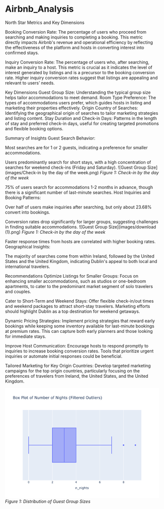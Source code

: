 # Airbnb_Analysis
North Star Metrics and Key Dimensions

Booking Conversion Rate: The percentage of users who proceed from searching and making inquiries to completing a booking. This metric directly impacts Airbnb's revenue and operational efficiency by reflecting the effectiveness of the platform and hosts in converting interest into confirmed stays.

Inquiry Conversion Rate: The percentage of users who, after searching, make an inquiry to a host. This metric is crucial as it indicates the level of interest generated by listings and is a precursor to the booking conversion rate. Higher inquiry conversion rates suggest that listings are appealing and relevant to users’ needs.

Key Dimensions
Guest Group Size: Understanding the typical group size helps tailor accommodations to meet demand.
Room Type Preference: The types of accommodations users prefer, which guides hosts in listing and marketing their properties effectively.
Origin Country of Searches: Identifying the geographical origin of searches to tailor marketing strategies and listing content.
Stay Duration and Check-in Days: Patterns in the length of stay and preferred check-in days, useful for creating targeted promotions and flexible booking options.

Summary of Insights
Guest Search Behavior:

Most searches are for 1 or 2 guests, indicating a preference for smaller accommodations.

Users predominantly search for short stays, with a high concentration of searches for weekend check-ins (Friday and Saturday).
![Guest Group Size](images/Check-in by the day of the week.png)
*Figure 1: Check-in by the day of the week*

75% of users search for accommodations 1-2 months in advance, though there is a significant number of last-minute searches.
Host Inquiries and Booking Patterns:

Over half of users make inquiries after searching, but only about 23.68% convert into bookings.

Conversion rates drop significantly for larger groups, suggesting challenges in finding suitable accommodations.
![Guest Group Size](images/download (1).png)
*Figure 1: Check-in by the day of the week*

Faster response times from hosts are correlated with higher booking rates.
Geographical Insights:

The majority of searches come from within Ireland, followed by the United States and the United Kingdom, indicating Dublin's appeal to both local and international travelers.

Recommendations
Optimize Listings for Smaller Groups: Focus on enhancing smaller accommodations, such as studios or one-bedroom apartments, to cater to the predominant market segment of solo travelers and couples.

Cater to Short-Term and Weekend Stays: Offer flexible check-in/out times and weekend packages to attract short-stay travelers. Marketing efforts should highlight Dublin as a top destination for weekend getaways.

Dynamic Pricing Strategies: Implement pricing strategies that reward early bookings while keeping some inventory available for last-minute bookings at premium rates. This can capture both early planners and those looking for immediate stays.

Improve Host Communication: Encourage hosts to respond promptly to inquiries to increase booking conversion rates. Tools that prioritize urgent inquiries or automate initial responses could be beneficial.

Tailored Marketing for Key Origin Countries: Develop targeted marketing campaigns for the top origin countries, particularly focusing on the preferences of travelers from Ireland, the United States, and the United Kingdom.

![Guest Group Size](images/plot_name.png)
*Figure 1: Distribution of Guest Group Sizes*
